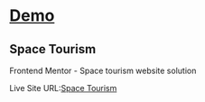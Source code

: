 # [Demo](https://xsdawn.github.io/Demo)

## Space Tourism
Frontend Mentor - Space tourism website solution 

Live Site URL:[Space Tourism](https://xsdawn.github.io/Demo/SpaceTourism/)
